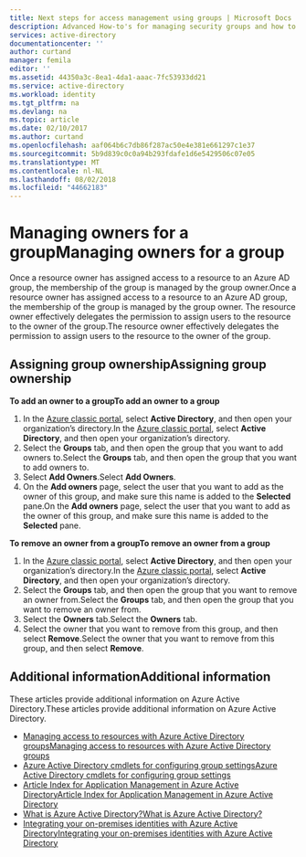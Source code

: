 ```yaml
---
title: Next steps for access management using groups | Microsoft Docs
description: Advanced How-to's for managing security groups and how to use these groups to manage access to a resource.
services: active-directory
documentationcenter: ''
author: curtand
manager: femila
editor: ''
ms.assetid: 44350a3c-8ea1-4da1-aaac-7fc53933dd21
ms.service: active-directory
ms.workload: identity
ms.tgt_pltfrm: na
ms.devlang: na
ms.topic: article
ms.date: 02/10/2017
ms.author: curtand
ms.openlocfilehash: aaf064b6c7db86f287ac50e4e381e661297c1e37
ms.sourcegitcommit: 5b9d839c0c0a94b293fdafe1d6e5429506c07e05
ms.translationtype: MT
ms.contentlocale: nl-NL
ms.lasthandoff: 08/02/2018
ms.locfileid: "44662183"
---
```

# <a name="managing-owners-for-a-group"></a><span data-ttu-id="bea60-103">Managing owners for a group</span><span class="sxs-lookup"><span data-stu-id="bea60-103">Managing owners for a group</span></span>
<span data-ttu-id="bea60-104">Once a resource owner has assigned access to a resource to an Azure AD group, the membership of the group is managed by the group owner.</span><span class="sxs-lookup"><span data-stu-id="bea60-104">Once a resource owner has assigned access to a resource to an Azure AD group, the membership of the group is managed by the group owner.</span></span> <span data-ttu-id="bea60-105">The resource owner effectively delegates the permission to assign users to the resource to the owner of the group.</span><span class="sxs-lookup"><span data-stu-id="bea60-105">The resource owner effectively delegates the permission to assign users to the resource to the owner of the group.</span></span>

## <a name="assigning-group-ownership"></a><span data-ttu-id="bea60-106">Assigning group ownership</span><span class="sxs-lookup"><span data-stu-id="bea60-106">Assigning group ownership</span></span>
<span data-ttu-id="bea60-107">**To add an owner to a group**</span><span class="sxs-lookup"><span data-stu-id="bea60-107">**To add an owner to a group**</span></span>

1. <span data-ttu-id="bea60-108">In the [Azure classic portal](https://manage.windowsazure.com), select **Active Directory**, and then open your organization’s directory.</span><span class="sxs-lookup"><span data-stu-id="bea60-108">In the [Azure classic portal](https://manage.windowsazure.com), select **Active Directory**, and then open your organization’s directory.</span></span>
2. <span data-ttu-id="bea60-109">Select the **Groups** tab, and then open the group that you want to add owners to.</span><span class="sxs-lookup"><span data-stu-id="bea60-109">Select the **Groups** tab, and then open the group that you want to add owners to.</span></span>
3. <span data-ttu-id="bea60-110">Select **Add Owners**.</span><span class="sxs-lookup"><span data-stu-id="bea60-110">Select **Add Owners**.</span></span>
4. <span data-ttu-id="bea60-111">On the **Add owners** page, select the user that you want to add as the owner of this group, and make sure this name is added to the **Selected** pane.</span><span class="sxs-lookup"><span data-stu-id="bea60-111">On the **Add owners** page, select the user that you want to add as the owner of this group, and make sure this name is added to the **Selected** pane.</span></span>

<span data-ttu-id="bea60-112">**To remove an owner from a group**</span><span class="sxs-lookup"><span data-stu-id="bea60-112">**To remove an owner from a group**</span></span>

1. <span data-ttu-id="bea60-113">In the [Azure classic portal](https://manage.windowsazure.com), select **Active Directory**, and then open your organization’s directory.</span><span class="sxs-lookup"><span data-stu-id="bea60-113">In the [Azure classic portal](https://manage.windowsazure.com), select **Active Directory**, and then open your organization’s directory.</span></span>
2. <span data-ttu-id="bea60-114">Select the **Groups** tab, and then open the group that you want to remove an owner from.</span><span class="sxs-lookup"><span data-stu-id="bea60-114">Select the **Groups** tab, and then open the group that you want to remove an owner from.</span></span>
3. <span data-ttu-id="bea60-115">Select the **Owners** tab.</span><span class="sxs-lookup"><span data-stu-id="bea60-115">Select the **Owners** tab.</span></span>
4. <span data-ttu-id="bea60-116">Select the owner that you want to remove from this group, and then select **Remove**.</span><span class="sxs-lookup"><span data-stu-id="bea60-116">Select the owner that you want to remove from this group, and then select **Remove**.</span></span>

## <a name="additional-information"></a><span data-ttu-id="bea60-117">Additional information</span><span class="sxs-lookup"><span data-stu-id="bea60-117">Additional information</span></span>
<span data-ttu-id="bea60-118">These articles provide additional information on Azure Active Directory.</span><span class="sxs-lookup"><span data-stu-id="bea60-118">These articles provide additional information on Azure Active Directory.</span></span>

* [<span data-ttu-id="bea60-119">Managing access to resources with Azure Active Directory groups</span><span class="sxs-lookup"><span data-stu-id="bea60-119">Managing access to resources with Azure Active Directory groups</span></span>](active-directory-manage-groups.md)
* [<span data-ttu-id="bea60-120">Azure Active Directory cmdlets for configuring group settings</span><span class="sxs-lookup"><span data-stu-id="bea60-120">Azure Active Directory cmdlets for configuring group settings</span></span>](active-directory-accessmanagement-groups-settings-cmdlets.md)
* [<span data-ttu-id="bea60-121">Article Index for Application Management in Azure Active Directory</span><span class="sxs-lookup"><span data-stu-id="bea60-121">Article Index for Application Management in Azure Active Directory</span></span>](active-directory-apps-index.md)
* [<span data-ttu-id="bea60-122">What is Azure Active Directory?</span><span class="sxs-lookup"><span data-stu-id="bea60-122">What is Azure Active Directory?</span></span>](active-directory-whatis.md)
* [<span data-ttu-id="bea60-123">Integrating your on-premises identities with Azure Active Directory</span><span class="sxs-lookup"><span data-stu-id="bea60-123">Integrating your on-premises identities with Azure Active Directory</span></span>](active-directory-aadconnect.md)
